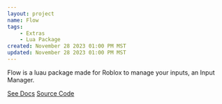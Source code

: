```yaml
---
layout: project
name: Flow
tags: 
    - Extras
    - Lua Package
created: November 28 2023 01:00 PM MST
updated: November 28 2023 01:00 PM MST
---
```


Flow is a luau package made for Roblox to manage your inputs, an Input Manager.


[See Docs](/docs/flow "The Flow-V2 Docs")
[Source Code](https://github.com/Monnapse/Flow-V2 "Flow-V2's Github")